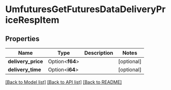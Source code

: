 # UmfuturesGetFuturesDataDeliveryPriceRespItem

## Properties

Name | Type | Description | Notes
------------ | ------------- | ------------- | -------------
**delivery_price** | Option<**f64**> |  | [optional]
**delivery_time** | Option<**i64**> |  | [optional]

[[Back to Model list]](../README.md#documentation-for-models) [[Back to API list]](../README.md#documentation-for-api-endpoints) [[Back to README]](../README.md)


